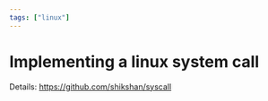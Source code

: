 ```yaml
---
tags: ["linux"]
---
```


# Implementing a linux system call

<TagLinks />

Details: <https://github.com/shikshan/syscall>
